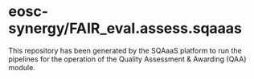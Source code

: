 <!--
SPDX-FileCopyrightText: Copyright contributors to the Software Quality Assurance as a Service (SQAaaS) project <sqaaas@ibergrid.eu>

SPDX-License-Identifier: GPL-3.0-only
-->

# eosc-synergy/FAIR_evaI.assess.sqaaas
This repository has been generated by the SQAaaS platform to run the pipelines
for the operation of the
Quality Assessment & Awarding (QAA)
module.